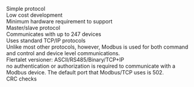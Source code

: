 Simple protocol  
Low cost development  
Minimum hardware requirement to support  
Master/slave protocol  
Communicates with up to 247 devices  
Uses standard TCP/IP protocols  
Unlike most other protocols, however, Modbus is used for both command and control and device level communications.  
Flertalet versioner: ASCII/RS485/Binary/TCP+IP  
no authentication or authorization is required to communicate with a Modbus device. The default port that Modbus/TCP uses is 502.  
CRC checks  
